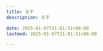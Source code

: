 ```yaml
---
title: 关于
description: 关于

date: 2025-01-07T21:01:51+08:00
lastmod: 2025-01-07T21:01:51+08:00

---
```


